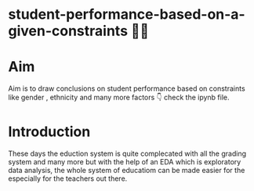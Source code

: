 # student-performance-based-on-a-given-constraints :student:
# Aim
Aim is to draw conclusions on student performance based on constraints like gender , ethnicity and many more factors :point_down: check the ipynb file.
# Introduction 
These days the eduction system is quite complecated with all the grading system and many more but with the help of an EDA which is exploratory data analysis, the whole system of educatiom can be made easier for the especially for the teachers out there.
